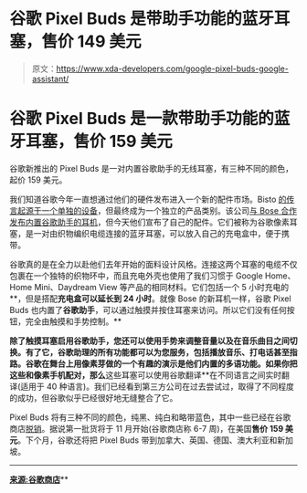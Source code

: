 # 谷歌 Pixel Buds 是带助手功能的蓝牙耳塞，售价 149 美元

> 原文：<https://www.xda-developers.com/google-pixel-buds-google-assistant/>

# 谷歌 Pixel Buds 是一款带助手功能的蓝牙耳塞，售价 159 美元

谷歌新推出的 Pixel Buds 是一对内置谷歌助手的无线耳塞，有三种不同的颜色，起价 159 美元。

我们知道谷歌今年一直想通过他们的硬件发布进入一个新的配件市场。Bisto [的传言起源于一个单独的设备](https://www.xda-developers.com/google-app-7-0-4-prepares-for-multi-user-hotword-detection-rating-services-and-references-a-device-called-bisto/)，但最终成为一个独立的产品类别。该公司[与 Bose 合作发布内置谷歌助手的耳机](https://www.xda-developers.com/google-headphones-bose-assistant/)，但今天他们宣布了自己的配件。它们被称为谷歌像素耳塞，是一对由织物编织电缆连接的蓝牙耳塞，可以放入自己的充电盒中，便于携带。

谷歌真的是在全力以赴他们去年开始的面料设计风格。连接这两个耳塞的电缆不仅包裹在一个独特的织物环中，而且充电外壳也使用了我们习惯于 Google Home、Home Mini、Daydream View 等产品的相同材料。它们包括一个 5 小时充电的**，但是搭配**充电盒可以延长到 24 小时**。就像 Bose 的新耳机一样，谷歌 Pixel Buds 也内置了**谷歌助手**，可以通过触摸并按住耳塞来访问。所以它们没有任何按钮，完全由触摸和手势控制。**

 **除了触摸耳塞启用谷歌助手，您还可以使用手势来调整音量以及在音乐曲目之间切换。有了它，谷歌助理的所有功能都可以为您服务，包括播放音乐、打电话甚至指路。谷歌在舞台上用像素芽做的一个有趣的演示是他们内置的多语功能。如果你把这些和像素手机配对，那么**这些耳塞可以使用谷歌翻译**在不同语言之间实时翻译(适用于 40 种语言)。我们已经看到第三方公司在过去尝试过，取得了不同程度的成功，但谷歌似乎已经很好地无缝整合了它。

Pixel Buds 将有三种不同的颜色，纯黑、纯白和略带蓝色，其中一些已经在谷歌商店[脱销](https://store.google.com/product/google_pixel_buds)。据说第一批货将于 11 月开始(谷歌商店称 6-7 周)，在美国**售价 159 美元**。下个月，谷歌还将把 Pixel Buds 带到加拿大、英国、德国、澳大利亚和新加坡。

* * *

[**来源:谷歌商店**](https://store.google.com/product/google_pixel_buds)**